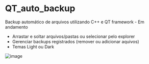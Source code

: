 # QT_auto_backup
Backup automático de arquivos utilizando C++ e QT framework - Em andamento

- Arrastar e soltar arquivos/pastas ou selecionar pelo explorer
- Gerenciar backups registrados (remover ou adicionar aquivos)
- Temas Light ou Dark

![image](https://user-images.githubusercontent.com/39657511/172063689-069cb9f2-2e1c-47d8-90c4-56b97657c79b.png)
